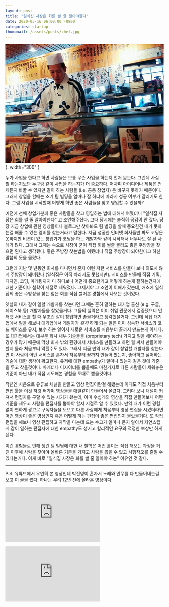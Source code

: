 ```yaml
---
layout: post
title: "일식집 사장은 회를 썰 줄 알아야한다"
date: 2020-05-16 06:00:00 -0800
categories: startup
thumbnail: /assets/posts/chef.jpg
---
```


![Chef](/assets/posts/chef.jpg){: width="300" }

누가 사업을 한다고 하면 사람들은 보통 무슨 사업을 하는지 먼저 묻는다. 그런데 사실 뭘 하는지보단 누구랑 같이 사업을 하는지가 더 중요하다. 어차피 아이디어나 제품은 언제든지 바꿀 수 있지만 같이 하는 사람들 (i.e. 공동 창업자) 은 바꾸지 못하기 때문이다. 그래서 창업을 할때는 초기 팀 빌딩을 얼마나 잘 하냐에 따라서 성공 여부가 갈리기도 한다. 그럼 사업을 시작할때 어떻게 하면 좋은 사람들을 찾고 영입할 수 있을까?

예전에 선배 창업가분께 좋은 사람들을 찾고 영입하는 법에 대해서 여쭸더니 "일식집 사장은 회를 썰 줄 알아야한다" 고 조언해주셨다. 그때 당시에는 솔직히 공감이 안 갔다. 당장 지금 창업에 관한 영상들이나 블로그만 찾아봐도 팀 빌딩을 할때 중요한건 내가 못하는걸 해줄 수 있는 멤버를 찾는거라고 말한다. 지금 성공한 인터넷 회사들만 봐도 코딩은 못하지만 비젼이 있는 창업가가 코딩을 하는 개발자와 같이 시작해서 너무나도 잘 된 사례가 많다. 그래서 그때는 속으로 사장이 굳이 직접 회를 썰줄 몰라도 좋은 주방장을 찾으면 된다고 생각했다. 좋은 주방장 찾는법을 여쭸더니 직접 주방장이 되야한다고 하신 말씀의 뜻을 몰랐다.

그런데 지난 몇 년동안 회사를 다니면서 혼자 이런 저런 서비스를 만들다 보니 의도치 않게 주방장이 돼버렸다 (일식집은 아직 차리지도 못했지만). 서비스를 만들때 직접 기획, 디자인, 코딩, 마케팅까지 다 하다보니 어떤게 중요한거고 어떻게 하는게 잘하는건지에 대한 기준이나 철학이 저절로 세워졌다. 그제서야 그 조언이 이해가 갔는데, 애초에 일식집의 좋은 주방장을 찾는 힘은 회를 직접 썰어본 경험에서 나오는 것이었다.

옛날의 내가 같이 일할 개발자를 찾는다면 그때는 흔히 말하는 대기업 출신 (e.g. 구글, 페이스북 등) 개발자들을 찾았을거다. 그들의 실력은 이미 취업 관문에서 검증됐으니 인터넷 서비스를 할 때 무조건 같이 창업하면 좋을거라고 생각했을거다. 그런데 직접 대기업에서 일을 해보니 대기업에서 개발자가 _흔히_ 하게 되는 일은 이미 성숙한 서비스의 코드 베이스를 유지, 보수 하는 일이지 새로운 서비스를 처음부터 끝까지 만드는게 아니다. 또 대기업에서는 대부분 회사 내부 기술들을 (proprietary tech) 가지고 일을 해야하는 경우가 많기 때문에 막상 회사 밖의 환경에서 서비스를 만들려고 하면 뭘 써서 만들어야 할지 몰라 처음부터 막힐수도 있다. 그래서 지금 만약 내가 같이 창업할 개발자를 찾는다면 이 사람이 어떤 서비스를 혼자서 처음부터 끝까지 만들어 봤는지, 좋아하고 싫어하는 기술에 대한 생각이 확고한지, 유저에 대한 empathy가 얼마나 있는지 같은 것에 기준을 두고 찾을것이다. 마케터나 디자이너를 뽑을때도 마찬가지로 다른 사람들이 세워놓은 기준이 아닌 내가 직접 시도해본 경험을 토대로 뽑을것이다.

작년엔 처음으로 유튜브 채널을 만들고 영상 편집이란걸 해봤는데 이때도 직접 처음부터 편집 툴을 이것 저것 써가며 영상들을 매일같이 만들어서 올렸다. 그러다 보니 채널이 커져서 편집자를 구할 수 있는 시기가 왔는데, 이미 수십개의 영상을 직접 만들어보니 어떤 기준을 세우고 사람을 편집자를 뽑아야 할지 저절로 알 수 있었다. 만약 내가 이런 경험 없이 편하게 광고로 구독자들을 모으고 다른 사람에게 처음부터 영상 편집을 시켰더라면 어떤 영상이 좋은 영상인지 혹은 어떻게 하는 편집이 좋은 편집인지 몰랐을거다. 또 직접 편집을 해보니 영상 편집하고 자막을 다는데 드는 수고가 얼마나 큰지 알아서 자연스럽게 같이 일하는 편집자에 대한 empathy도 생기고 합리적인 요구와 적정한 보상만 하게 된다.

이런 경험들로 인해 생긴 팀 빌딩에 대한 내 철학은 어떤 롤이든 직접 해보는 과정을 거친 이후에 사람을 찾아야 올바른 기준을 가지고 사람을 뽑을 수 있고 시행착오를 줄일 수 있다는거다. 이게 바로 "일식집 사장은 회를 썰 줄 알아야 하는" 이유인 것 같다.

---

P.S. 유튜브에서 우연히 본 영상인데 박진영이 혼자서 노래와 안무를 다 만들어내는걸 보고 이 글을 썼다. 하나는 무려 12년 전에 올라온 영상이다.

<div style="padding-bottom: 10px">
  <iframe width="300" height="175" src="https://www.youtube.com/embed/MpHRqaEUMhs" frameborder="0" allow="accelerometer; autoplay; encrypted-media; gyroscope; picture-in-picture" allowfullscreen></iframe>
</div>

<iframe width="300" height="175" src="https://www.youtube.com/embed/pNBTxeAR6oc" frameborder="0" allow="accelerometer; autoplay; encrypted-media; gyroscope; picture-in-picture" allowfullscreen></iframe>
